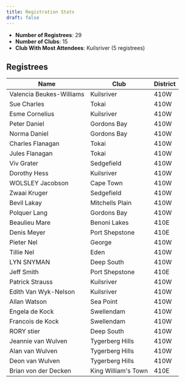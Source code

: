 ```yaml
---
title: Registration Stats
draft: false
---
```


<ul><li><strong>Number of Registrees</strong>: 29</li>

<li><strong>Number of Clubs</strong>: 15</li>

<li><strong>Club With Most Attendees</strong>: Kuilsriver (5 registrees)</li>
</ul><h2>Registrees</h2>

<script type="text/javascript" src="https://ajax.googleapis.com/ajax/libs/jquery/3.4.1/jquery.min.js"></script>
<script type="text/javascript" src="https://cdnjs.com/libraries/jquery.tablesorter"></script>
<script type="text/javascript">
    $(function() {
        $(".registreeTable").tablesorter();
    });
</script>

<table id="registreeTable" class="tablesorter">
    <thead>
        <tr>
            <th>
                Name
            </th> 
            <th>
                Club
            </th>
            <th>
                District
            </th>
        </tr>
    </thead>
    <tbody>
<tr><td>Valencia Beukes-Williams</td><td>Kuilsriver</td><td>410W</td></tr><tr><td>Sue Charles</td><td>Tokai</td><td>410W</td></tr><tr><td>Esme Cornelius</td><td>Kuilsriver</td><td>410W</td></tr><tr><td>Peter Daniel</td><td>Gordons Bay</td><td>410W</td></tr><tr><td>Norma Daniel</td><td>Gordons Bay</td><td>410W</td></tr><tr><td>Charles Flanagan</td><td>Tokai</td><td>410W</td></tr><tr><td>Jules Flanagan</td><td>Tokai</td><td>410W</td></tr><tr><td>Viv Grater</td><td>Sedgefield</td><td>410W</td></tr><tr><td>Dorothy Hess</td><td>Kuilsriver</td><td>410W</td></tr><tr><td>WOLSLEY Jacobson</td><td>Cape Town</td><td>410W</td></tr><tr><td>Zwaai Kruger</td><td>Sedgefield</td><td>410W</td></tr><tr><td>Bevil Lakay</td><td>Mitchells Plain</td><td>410W</td></tr><tr><td>Polquer Lang</td><td>Gordons Bay</td><td>410W</td></tr><tr><td>Beaulieu Mare</td><td>Benoni Lakes</td><td>410E</td></tr><tr><td>Denis Meyer</td><td>Port Shepstone</td><td>410E</td></tr><tr><td>Pieter Nel</td><td>George</td><td>410W</td></tr><tr><td>Tillie Nel</td><td>Eden</td><td>410W</td></tr><tr><td>LYN SNYMAN</td><td>Deep South</td><td>410W</td></tr><tr><td>Jeff Smith</td><td>Port Shepstone</td><td>410E</td></tr><tr><td>Patrick Strauss</td><td>Kuilsriver</td><td>410W</td></tr><tr><td>Edith Van Wyk-Nelson</td><td>Kuilsriver</td><td>410W</td></tr><tr><td>Allan Watson</td><td>Sea Point</td><td>410W</td></tr><tr><td>Engela de Kock</td><td>Swellendam</td><td>410W</td></tr><tr><td>Francois de Kock</td><td>Swellendam</td><td>410W</td></tr><tr><td>RORY stier</td><td>Deep South</td><td>410W</td></tr><tr><td>Jeannie van Wulven</td><td>Tygerberg Hills</td><td>410W</td></tr><tr><td>Alan van Wulven</td><td>Tygerberg Hills</td><td>410W</td></tr><tr><td>Deon van Wulven</td><td>Tygerberg Hills</td><td>410W</td></tr><tr><td>Brian von der Decken</td><td>King William's Town</td><td>410E</td></tr>
</tbody>
</table>
